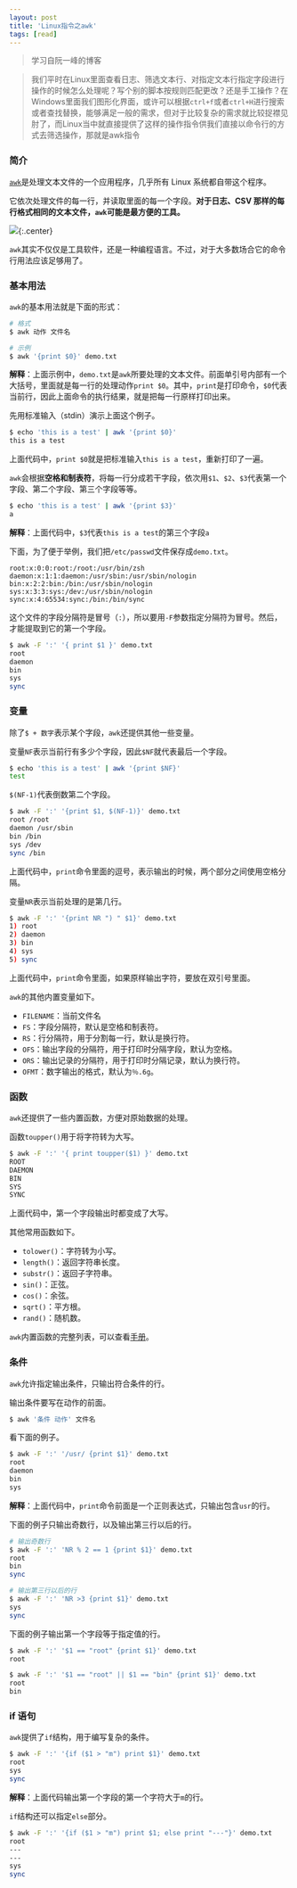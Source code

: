 ```yaml
---
layout: post
title: 'Linux指令之awk'
tags: [read]
---
```


> 学习自阮一峰的博客

> 我们平时在Linux里面查看日志、筛选文本行、对指定文本行指定字段进行操作的时候怎么处理呢？写个别的脚本按规则匹配更改？还是手工操作？在Windows里面我们图形化界面，或许可以根据`ctrl+f`或者`ctrl+H`进行搜索或者查找替换，能够满足一般的需求，但对于比较复杂的需求就比较捉襟见肘了，而Linux当中就直接提供了这样的操作指令供我们直接以命令行的方式去筛选操作，那就是awk指令

### 简介

[`awk`](https://en.wikipedia.org/wiki/AWK)是处理文本文件的一个应用程序，几乎所有 Linux 系统都自带这个程序。

它依次处理文件的每一行，并读取里面的每一个字段。**对于日志、CSV 那样的每行格式相同的文本文件，`awk`可能是最方便的工具。**

![](http://image.augustrush8.com/images/awk1.png){:.center}

`awk`其实不仅仅是工具软件，还是一种编程语言。不过，对于大多数场合它的命令行用法应该足够用了。

### 基本用法

`awk`的基本用法就是下面的形式：

```bash
# 格式
$ awk 动作 文件名

# 示例
$ awk '{print $0}' demo.txt
```

**解释**：上面示例中，`demo.txt`是`awk`所要处理的文本文件。前面单引号内部有一个大括号，里面就是每一行的处理动作`print $0`。其中，`print`是打印命令，`$0`代表当前行，因此上面命令的执行结果，就是把每一行原样打印出来。

先用标准输入（stdin）演示上面这个例子。

```bash
$ echo 'this is a test' | awk '{print $0}'
this is a test
```

上面代码中，`print $0`就是把标准输入`this is a test`，重新打印了一遍。

`awk`会根据**空格和制表符**，将每一行分成若干字段，依次用`$1`、`$2`、`$3`代表第一个字段、第二个字段、第三个字段等等。

```bash
$ echo 'this is a test' | awk '{print $3}'
a
```

**解释**：上面代码中，`$3`代表`this is a test`的第三个字段`a`

下面，为了便于举例，我们把`/etc/passwd`文件保存成`demo.txt`。

```
root:x:0:0:root:/root:/usr/bin/zsh
daemon:x:1:1:daemon:/usr/sbin:/usr/sbin/nologin
bin:x:2:2:bin:/bin:/usr/sbin/nologin
sys:x:3:3:sys:/dev:/usr/sbin/nologin
sync:x:4:65534:sync:/bin:/bin/sync
```

这个文件的字段分隔符是冒号（`:`），所以要用`-F`参数指定分隔符为冒号。然后，才能提取到它的第一个字段。

```bash
$ awk -F ':' '{ print $1 }' demo.txt
root
daemon
bin
sys
sync
```

### 变量

除了`$ + 数字`表示某个字段，`awk`还提供其他一些变量。

变量`NF`表示当前行有多少个字段，因此`$NF`就代表最后一个字段。

```bash
$ echo 'this is a test' | awk '{print $NF}'
test
```

`$(NF-1)`代表倒数第二个字段。

```bash
$ awk -F ':' '{print $1, $(NF-1)}' demo.txt
root /root
daemon /usr/sbin
bin /bin
sys /dev
sync /bin
```

上面代码中，`print`命令里面的逗号，表示输出的时候，两个部分之间使用空格分隔。

变量`NR`表示当前处理的是第几行。

```bash
$ awk -F ':' '{print NR ") " $1}' demo.txt
1) root
2) daemon
3) bin
4) sys
5) sync
```

上面代码中，`print`命令里面，如果原样输出字符，要放在双引号里面。

`awk`的其他内置变量如下。

- `FILENAME`：当前文件名
- `FS`：字段分隔符，默认是空格和制表符。
- `RS`：行分隔符，用于分割每一行，默认是换行符。
- `OFS`：输出字段的分隔符，用于打印时分隔字段，默认为空格。
- `ORS`：输出记录的分隔符，用于打印时分隔记录，默认为换行符。
- `OFMT`：数字输出的格式，默认为`％.6g`。

### 函数

`awk`还提供了一些内置函数，方便对原始数据的处理。

函数`toupper()`用于将字符转为大写。

```bash
$ awk -F ':' '{ print toupper($1) }' demo.txt
ROOT
DAEMON
BIN
SYS
SYNC
```

上面代码中，第一个字段输出时都变成了大写。

其他常用函数如下。

- `tolower()`：字符转为小写。
- `length()`：返回字符串长度。
- `substr()`：返回子字符串。
- `sin()`：正弦。
- `cos()`：余弦。
- `sqrt()`：平方根。
- `rand()`：随机数。

`awk`内置函数的完整列表，可以查看[手册](https://www.gnu.org/software/gawk/manual/html_node/Built_002din.html#Built_002din)。

### 条件

`awk`允许指定输出条件，只输出符合条件的行。

输出条件要写在动作的前面。

```bash
$ awk '条件 动作' 文件名
```

看下面的例子。

```bash
$ awk -F ':' '/usr/ {print $1}' demo.txt
root
daemon
bin
sys
```

**解释**：上面代码中，`print`命令前面是一个正则表达式，只输出包含`usr`的行。

下面的例子只输出奇数行，以及输出第三行以后的行。

```bash
# 输出奇数行
$ awk -F ':' 'NR % 2 == 1 {print $1}' demo.txt
root
bin
sync

# 输出第三行以后的行
$ awk -F ':' 'NR >3 {print $1}' demo.txt
sys
sync
```

下面的例子输出第一个字段等于指定值的行。

```bash
$ awk -F ':' '$1 == "root" {print $1}' demo.txt
root

$ awk -F ':' '$1 == "root" || $1 == "bin" {print $1}' demo.txt
root
bin
```

### if 语句

`awk`提供了`if`结构，用于编写复杂的条件。

```bash
$ awk -F ':' '{if ($1 > "m") print $1}' demo.txt
root
sys
sync
```

**解释**：上面代码输出第一个字段的第一个字符大于`m`的行。

`if`结构还可以指定`else`部分。

```bash
$ awk -F ':' '{if ($1 > "m") print $1; else print "---"}' demo.txt
root
---
---
sys
sync
```

